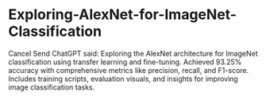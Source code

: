 # Exploring-AlexNet-for-ImageNet-Classification
Cancel  Send ChatGPT said: Exploring the AlexNet architecture for ImageNet classification using transfer learning and fine-tuning. Achieved 93.25% accuracy with comprehensive metrics like precision, recall, and F1-score. Includes training scripts, evaluation visuals, and insights for improving image classification tasks.
